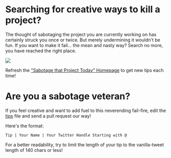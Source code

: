 # Searching for creative ways to kill a project?

The thought of sabotaging the project you are currently working on has certainly struck you once or twice. But merely undermining it wouldn't be fun. If you want to make it fail... the mean and nasty way? Search no more, you have reached the right place.

![](https://media.giphy.com/media/2sddCIZRYfiPlNeLZn/giphy.gif)

Refresh the ["Sabotage that Project Today" Homepage](http://sabotagethatproject.today) to get new tips each time!

# Are you a sabotage veteran?

If you feel creative and want to add fuel to this neverending fail-fire, edit the [tips](https://github.com/timothep/howtokillaproject/blob/master/tips) file and send a pull request our way!

Here's the format:

`Tip | Your Name | Your Twitter Handle Starting with @`

For a better readability, try to limit the length of your tip to the vanilla-tweet length of 140 chars or less!
